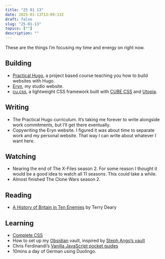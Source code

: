 ```yaml
---
title: "25 01 13"
date: 2025-01-13T13:09:13Z
draft: false
slug: "25-01-13"
topics: [""]
description: ""
---
```


These are the things I’m focusing my time and energy on right now.

## Building

- [Practical Hugo](https://practicalhugo.com/), a project based course teaching you how to build websites with Hugo. 
- [Eryn](https://studioeryn.com/), my studio website.
- [cu.css](https://cu.harrycresswell.com), a lightweight CSS framework built with [CUBE CSS](https://cube.fyi/) and [Utopia](https://utopia.fyi/).

## Writing

- The Practical Hugo curriculum. It’s taking me forever to write alongside work commitments, but I’ll get there eventually.
- Copywriting the Eryn website. I figured it was about time to separate work and my personal website. That way I can write about whatever I want here.

## Watching

- Nearing the end of The X-Files season 2. For some reason I thought it would be a good idea to watch all 11 seasons. This could take a while.
- Almost finished The Clone Wars season 2.

## Reading

- [A History of Britain in Ten Enemies](https://www.goodreads.com/book/show/203778046-a-history-of-britain-in-ten-enemies) by Terry Deary

## Learning

- [Complete CSS](https://piccalil.li/complete-css/)
- How to set up my [Obsidian](https://obsidian.md/) vault, inspired by [Steph Ango’s vault](https://stephango.com/vault)
- Chris Ferdinandi’s [Vanilla JavaScript pocket guides](https://vanillajsguides.com/)
- 10mins a day of German using Duolingo.
